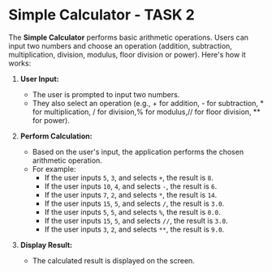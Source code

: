 # Simple Calculator - TASK 2

The **Simple Calculator**  performs basic arithmetic operations. Users can input two numbers and choose an operation (addition, subtraction, multiplication, division, modulus, floor division or power). Here's how it works:

1. **User Input:**
   - The user is prompted to input two numbers.
   - They also select an operation (e.g., + for addition, - for subtraction, * for multiplication, / for division,% for modulus,// for floor division, ** for power).

2. **Perform Calculation:**
   - Based on the user's input, the application performs the chosen arithmetic operation.
   - For example:
     - If the user inputs `5`, `3`, and selects `+`, the result is `8`.
     - If the user inputs `10`, `4`, and selects `-`, the result is `6`.
     - If the user inputs `7`, `2`, and selects `*`, the result is `14`.
     - If the user inputs `15`, `5`, and selects `/`, the result is `3.0`.
     - If the user inputs `5`, `5`, and selects `%`, the result is `0.0`.
     - If the user inputs `15`, `5`, and selects `//`, the result is `3.0`.
     -  If the user inputs `3`, `2`, and selects `**`, the result is `9.0`.

3. **Display Result:**
   - The calculated result is displayed on the screen.
